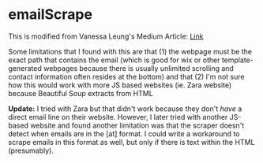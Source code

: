 # emailScrape
This is modified from Vanessa Leung's Medium Article:
[Link](https://medium.com/swlh/how-to-scrape-email-addresses-from-a-website-and-export-to-a-csv-file-c5d1becbd1a0)

Some limitations that I found with this are that (1) the webpage must be the exact path that contains the email (which is good for wix or other template-generated webpages because there is usually unlimited scrolling and contact information often resides at the bottom) and that (2) I'm not sure how this would work with more JS based websites (ie. Zara website) because Beautiful Soup extracts from HTML


**Update:** I tried with Zara but that didn't work because they don't *have* a direct email line on their website. However, I later tried with another JS-based website and found another limitation was that the scraper doesn't detect when emails are in the [at] format. I could write a workaround to scrape emails in this format as well, but only if there is text within the HTML (presumably).
